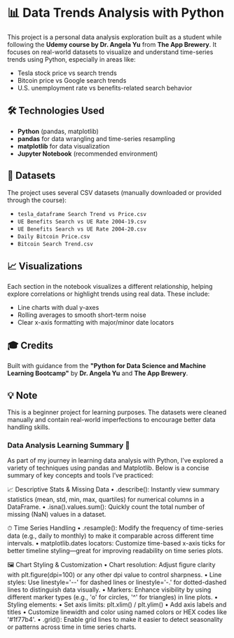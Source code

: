 # 📊 Data Trends Analysis with Python

This project is a personal data analysis exploration built as a student while following the **Udemy course by Dr. Angela Yu** from **The App Brewery**. It focuses on real-world datasets to visualize and understand time-series trends using Python, especially in areas like:

- Tesla stock price vs search trends  
- Bitcoin price vs Google search trends  
- U.S. unemployment rate vs benefits-related search behavior  

## 🛠️ Technologies Used

- **Python** (pandas, matplotlib)
- **pandas** for data wrangling and time-series resampling
- **matplotlib** for data visualization
- **Jupyter Notebook** (recommended environment)

## 📁 Datasets

The project uses several CSV datasets (manually downloaded or provided through the course):
- `tesla_dataframe Search Trend vs Price.csv`
- `UE Benefits Search vs UE Rate 2004-19.csv`
- `UE Benefits Search vs UE Rate 2004-20.csv`
- `Daily Bitcoin Price.csv`
- `Bitcoin Search Trend.csv`  

## 📈 Visualizations

Each section in the notebook visualizes a different relationship, helping explore correlations or highlight trends using real data. These include:
- Line charts with dual y-axes
- Rolling averages to smooth short-term noise
- Clear x-axis formatting with major/minor date locators

## 🎓 Credits

Built with guidance from the **"Python for Data Science and Machine Learning Bootcamp"** by **Dr. Angela Yu** and **The App Brewery**.

## 💡 Note

This is a beginner project for learning purposes. The datasets were cleaned manually and contain real-world imperfections to encourage better data handling skills.



### Data Analysis Learning Summary 🧠

As part of my journey in learning data analysis with Python, I’ve explored a variety of techniques using pandas and Matplotlib. Below is a concise summary of key concepts and tools I’ve practiced:

📈 Descriptive Stats & Missing Data
	•	.describe(): Instantly view summary statistics (mean, std, min, max, quartiles) for numerical columns in a DataFrame.
	•	.isna().values.sum(): Quickly count the total number of missing (NaN) values in a dataset.

⏱ Time Series Handling
	•	.resample(): Modify the frequency of time-series data (e.g., daily to monthly) to make it comparable across different time intervals.
	•	matplotlib.dates locators: Customize time-based x-axis ticks for better timeline styling—great for improving readability on time series plots.

🖼 Chart Styling & Customization
	•	Chart resolution: Adjust figure clarity with plt.figure(dpi=100) or any other dpi value to control sharpness.
	•	Line styles: Use linestyle='--' for dashed lines or linestyle='-.' for dotted-dashed lines to distinguish data visually.
	•	Markers: Enhance visibility by using different marker types (e.g., 'o' for circles, '^' for triangles) in line plots.
	•	Styling elements:
	•	Set axis limits: plt.xlim() / plt.ylim()
	•	Add axis labels and titles
	•	Customize linewidth and color using named colors or HEX codes like '#1f77b4'.
	•	.grid(): Enable grid lines to make it easier to detect seasonality or patterns across time in time series charts.
